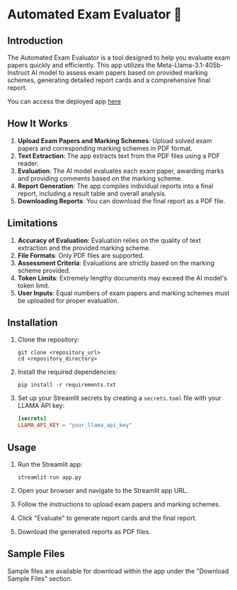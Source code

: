 # Automated Exam Evaluator 📝

## Introduction

The Automated Exam Evaluator is a tool designed to help you evaluate exam papers quickly and efficiently. This app utilizes the Meta-Llama-3.1-405b-Instruct AI model to assess exam papers based on provided marking schemes, generating detailed report cards and a comprehensive final report.

You can access the deployed app [here](https://automated-exam-evaluator.streamlit.app/)

## How It Works

1. **Upload Exam Papers and Marking Schemes**: Upload solved exam papers and corresponding marking schemes in PDF format.
2. **Text Extraction**: The app extracts text from the PDF files using a PDF reader.
3. **Evaluation**: The AI model evaluates each exam paper, awarding marks and providing comments based on the marking scheme.
4. **Report Generation**: The app compiles individual reports into a final report, including a result table and overall analysis.
5. **Downloading Reports**: You can download the final report as a PDF file.

## Limitations

1. **Accuracy of Evaluation**: Evaluation relies on the quality of text extraction and the provided marking scheme.
2. **File Formats**: Only PDF files are supported.
3. **Assessment Criteria**: Evaluations are strictly based on the marking scheme provided.
4. **Token Limits**: Extremely lengthy documents may exceed the AI model's token limit.
5. **User Inputs**: Equal numbers of exam papers and marking schemes must be uploaded for proper evaluation.

## Installation

1. Clone the repository:
    
    ```
    git clone <repository_url>
    cd <repository_directory>
    ```
    
2. Install the required dependencies:
    
    ```
    pip install -r requirements.txt
    ```
    
3. Set up your Streamlit secrets by creating a `secrets.toml` file with your LLAMA API key:
    
    ```toml
    [secrets]
    LLAMA_API_KEY = "your_llama_api_key"
    ```
    

## Usage

1. Run the Streamlit app:
    
    ```
    streamlit run app.py
    ```
    
2. Open your browser and navigate to the Streamlit app URL.
3. Follow the instructions to upload exam papers and marking schemes.
4. Click "Evaluate" to generate report cards and the final report.
5. Download the generated reports as PDF files.

## Sample Files

Sample files are available for download within the app under the "Download Sample Files" section.
